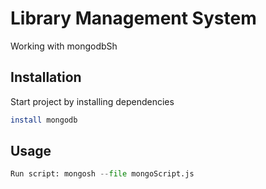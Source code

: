 # Library Management System

Working with mongodbSh

## Installation

Start project by installing dependencies

```bash
install mongodb
```

## Usage

```python
Run script: mongosh --file mongoScript.js
```
